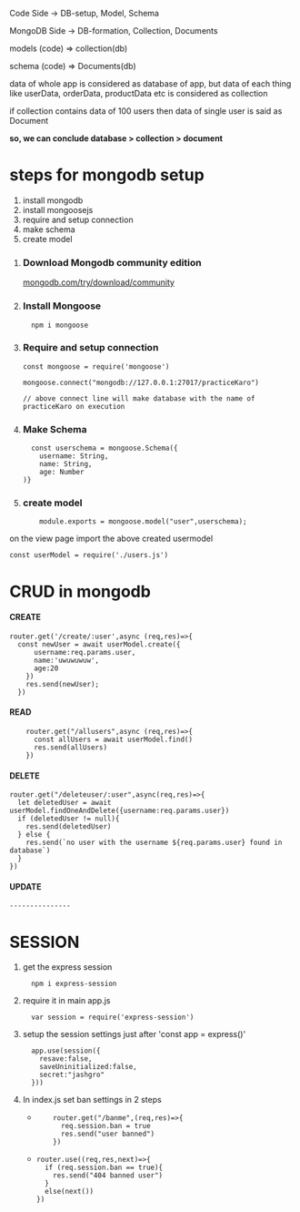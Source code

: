 Code Side     -> DB-setup, Model, Schema

MongoDB Side  -> DB-formation, Collection, Documents

models (code) => collection(db)

schema (code) => Documents(db)

data of whole app is considered as database of app, but data of each thing like userData, orderData, productData etc is considered as collection

if collection contains data of 100 users then data of single user is said as Document

<b>so, we can conclude database > collection > document</b>

<h1>steps for mongodb setup</h1>
<ol>
  <li>
    install mongodb
  </li>
  <li>
    install mongoosejs
  </li>
  <li>
    require and setup connection
  </li>
  <li>
    make schema
  </li>
  <li>
    create model
  </li>
</ol>
  <ol>
    <li><h3>Download Mongodb community edition</h3><a href="https://www.mongodb.com/try/download/community">mongodb.com/try/download/community</a></li>
    <li><h3>
      Install Mongoose</h3>
      
      npm i mongoose
      
  </li>
    <li><h3>Require and setup connection</h3>
      
    const mongoose = require('mongoose')
      
    mongoose.connect("mongodb://127.0.0.1:27017/practiceKaro")
    
    // above connect line will make database with the name of practiceKaro on execution

      
  </li>
    <li><h3>Make Schema</h3>
    
      const userschema = mongoose.Schema({
        username: String,
        name: String,
        age: Number
    )}
  </li>
    <li><h3>create model</h3>

        module.exports = mongoose.model("user",userschema);
    
  </li>  
  </ol>
  on the view page import the above created usermodel
  
    const userModel = require('./users.js')
    


<h1>CRUD in mongodb</h1>
<h4>
  CREATE
</h4>

    router.get('/create/:user',async (req,res)=>{
      const newUser = await userModel.create({
          username:req.params.user,
          name:'uwuwuwuw',
          age:20
        })
        res.send(newUser);
      })

  <h4>READ</h4>
  
        router.get("/allusers",async (req,res)=>{
          const allUsers = await userModel.find()
          res.send(allUsers)
        })

  <h4>DELETE</h4>

    router.get("/deleteuser/:user",async(req,res)=>{
      let deletedUser = await userModel.findOneAndDelete({username:req.params.user})
      if (deletedUser != null){
        res.send(deletedUser)
      } else {
        res.send(`no user with the username ${req.params.user} found in database`)
      }
    })

<h4>UPDATE</h4>

    ---------------

<h1>SESSION</h1>
<ol>
  <li>get the express session 
    
      npm i express-session
  </li>
  <li>require it in main app.js
  
      var session = require('express-session')
  </li>
  <li>setup the session settings just after 'const app = express()'
  
      app.use(session({
        resave:false,
        saveUninitialized:false,
        secret:"jashgro"
      }))
  </li>
  <li>In index.js set ban settings in 2 steps
    <ul>
  <li>
    
        router.get("/banme",(req,res)=>{
          req.session.ban = true
          res.send("user banned")
        })
  </li>
  <li>
    
    router.use((req,res,next)=>{
      if (req.session.ban == true){
        res.send("404 banned user")
      }
      else(next())
    })
  </li>
    </ul>
  </li>
</ol>
